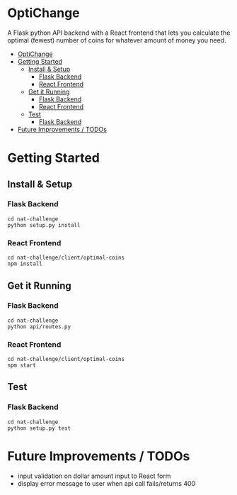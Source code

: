 # OptiChange

A Flask python API backend with a React frontend that lets you calculate the optimal (fewest) number of coins for whatever amount of money you need.

- [OptiChange](#optichange)
- [Getting Started](#getting-started)
  - [Install & Setup](#install--setup)
    - [Flask Backend](#flask-backend)
    - [React Frontend](#react-frontend)
  - [Get it Running](#get-it-running)
    - [Flask Backend](#flask-backend-1)
    - [React Frontend](#react-frontend-1)
  - [Test](#test)
    - [Flask Backend](#flask-backend-2)
- [Future Improvements / TODOs](#future-improvements--todos)

# Getting Started

## Install & Setup

### Flask Backend
```
cd nat-challenge
python setup.py install
```

### React Frontend
```
cd nat-challenge/client/optimal-coins
npm install
```

## Get it Running

### Flask Backend
```
cd nat-challenge
python api/routes.py
```

### React Frontend
```
cd nat-challenge/client/optimal-coins
npm start
```

## Test

### Flask Backend
```
cd nat-challenge
python setup.py test
```

# Future Improvements / TODOs
* input validation on dollar amount input to React form
* display error message to user when api call fails/returns 400
